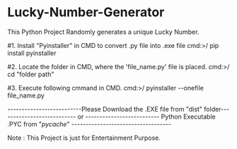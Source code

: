 # Lucky-Number-Generator
This Python Project Randomly generates a unique Lucky Number.


#1. Install "Pyinstaller" in CMD to convert .py file into .exe file
          cmd:>/ pip install pyinstaller

#2. Locate the folder in CMD, where the 'file_name.py' file is placed.
          cmd:>/ cd "folder path"

#3. Execute following cmmand in CMD.
          cmd:>/ pyinstaller --onefile file_name.py
          
--------------------------Please Download the .EXE file from "dist" folder---------------------------
                                                or
-------------------------- Python Executable .PYC from "_pycache_" -----------------------------------


Note : This Project is just for Entertainment Purpose.

